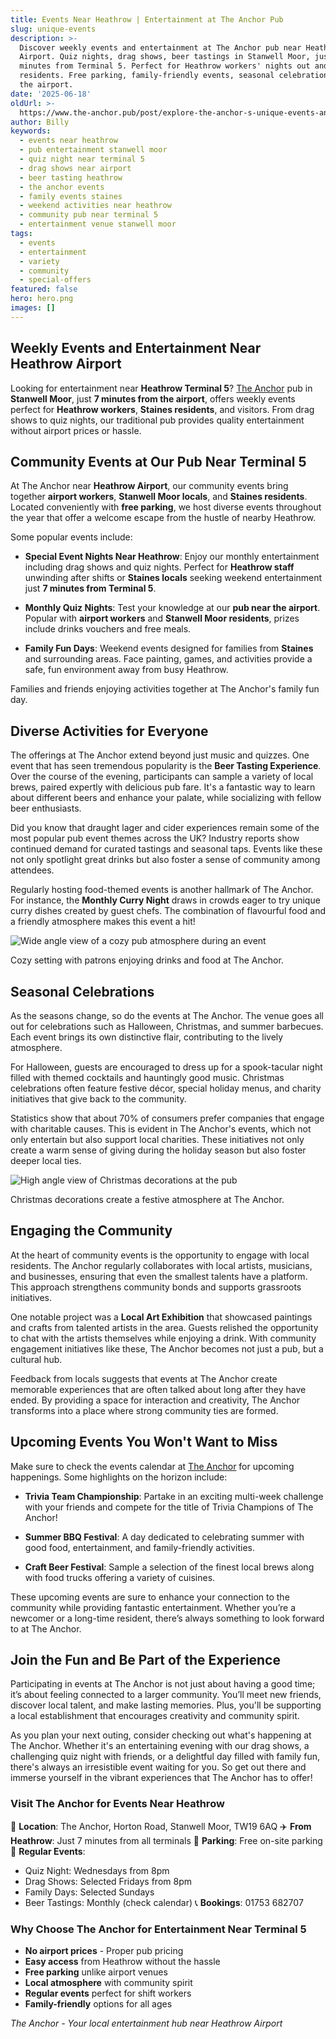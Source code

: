 ```yaml
---
title: Events Near Heathrow | Entertainment at The Anchor Pub
slug: unique-events
description: >-
  Discover weekly events and entertainment at The Anchor pub near Heathrow
  Airport. Quiz nights, drag shows, beer tastings in Stanwell Moor, just 7
  minutes from Terminal 5. Perfect for Heathrow workers' nights out and Staines
  residents. Free parking, family-friendly events, seasonal celebrations near
  the airport.
date: '2025-06-18'
oldUrl: >-
  https://www.the-anchor.pub/post/explore-the-anchor-s-unique-events-and-gatherings
author: Billy
keywords:
  - events near heathrow
  - pub entertainment stanwell moor
  - quiz night near terminal 5
  - drag shows near airport
  - beer tasting heathrow
  - the anchor events
  - family events staines
  - weekend activities near heathrow
  - community pub near terminal 5
  - entertainment venue stanwell moor
tags:
  - events
  - entertainment
  - variety
  - community
  - special-offers
featured: false
hero: hero.png
images: []
---
```


## Weekly Events and Entertainment Near Heathrow Airport

Looking for entertainment near **Heathrow Terminal 5**? [The Anchor](https://www.the-anchor.pub/our-events) pub in **Stanwell Moor**, just **7 minutes from the airport**, offers weekly events perfect for **Heathrow workers**, **Staines residents**, and visitors. From drag shows to quiz nights, our traditional pub provides quality entertainment without airport prices or hassle.

  

## Community Events at Our Pub Near Terminal 5

At The Anchor near **Heathrow Airport**, our community events bring together **airport workers**, **Stanwell Moor locals**, and **Staines residents**. Located conveniently with **free parking**, we host diverse events throughout the year that offer a welcome escape from the hustle of nearby Heathrow.

  

Some popular events include:

  

*   **Special Event Nights Near Heathrow**: Enjoy our monthly entertainment including drag shows and quiz nights. Perfect for **Heathrow staff** unwinding after shifts or **Staines locals** seeking weekend entertainment just **7 minutes from Terminal 5**.
    
*   **Monthly Quiz Nights**: Test your knowledge at our **pub near the airport**. Popular with **airport workers** and **Stanwell Moor residents**, prizes include drinks vouchers and free meals.
    
*   **Family Fun Days**: Weekend events designed for families from **Staines** and surrounding areas. Face painting, games, and activities provide a safe, fun environment away from busy Heathrow.
    
      
    

Families and friends enjoying activities together at The Anchor's family fun day.

  

## Diverse Activities for Everyone

  

The offerings at The Anchor extend beyond just music and quizzes. One event that has seen tremendous popularity is the **Beer Tasting Experience**. Over the course of the evening, participants can sample a variety of local brews, paired expertly with delicious pub fare. It's a fantastic way to learn about different beers and enhance your palate, while socializing with fellow beer enthusiasts.

  

Did you know that draught lager and cider experiences remain some of the most popular pub event themes across the UK? Industry reports show continued demand for curated tastings and seasonal taps. Events like these not only spotlight great drinks but also foster a sense of community among attendees.

  

Regularly hosting food-themed events is another hallmark of The Anchor. For instance, the **Monthly Curry Night** draws in crowds eager to try unique curry dishes created by guest chefs. The combination of flavourful food and a friendly atmosphere makes this event a hit!

  

![Wide angle view of a cozy pub atmosphere during an event](/content/blog/unique-events/image-1.png)

Cozy setting with patrons enjoying drinks and food at The Anchor.

  

## Seasonal Celebrations

  

As the seasons change, so do the events at The Anchor. The venue goes all out for celebrations such as Halloween, Christmas, and summer barbecues. Each event brings its own distinctive flair, contributing to the lively atmosphere.

  

For Halloween, guests are encouraged to dress up for a spook-tacular night filled with themed cocktails and hauntingly good music. Christmas celebrations often feature festive décor, special holiday menus, and charity initiatives that give back to the community.

  

Statistics show that about 70% of consumers prefer companies that engage with charitable causes. This is evident in The Anchor's events, which not only entertain but also support local charities. These initiatives not only create a warm sense of giving during the holiday season but also foster deeper local ties.

  

![High angle view of Christmas decorations at the pub](/content/blog/unique-events/image-2.png)

Christmas decorations create a festive atmosphere at The Anchor.

  

## Engaging the Community

  

At the heart of community events is the opportunity to engage with local residents. The Anchor regularly collaborates with local artists, musicians, and businesses, ensuring that even the smallest talents have a platform. This approach strengthens community bonds and supports grassroots initiatives.

  

One notable project was a **Local Art Exhibition** that showcased paintings and crafts from talented artists in the area. Guests relished the opportunity to chat with the artists themselves while enjoying a drink. With community engagement initiatives like these, The Anchor becomes not just a pub, but a cultural hub.

  

Feedback from locals suggests that events at The Anchor create memorable experiences that are often talked about long after they have ended. By providing a space for interaction and creativity, The Anchor transforms into a place where strong community ties are formed.

  

## Upcoming Events You Won't Want to Miss

  

Make sure to check the events calendar at [The Anchor](https://www.the-anchor.pub/our-events) for upcoming happenings. Some highlights on the horizon include:

  

*   **Trivia Team Championship**: Partake in an exciting multi-week challenge with your friends and compete for the title of Trivia Champions of The Anchor!
    
      
    
*   **Summer BBQ Festival**: A day dedicated to celebrating summer with good food, entertainment, and family-friendly activities.
    
      
    
*   **Craft Beer Festival**: Sample a selection of the finest local brews along with food trucks offering a variety of cuisines.
    
      
    

These upcoming events are sure to enhance your connection to the community while providing fantastic entertainment. Whether you’re a newcomer or a long-time resident, there’s always something to look forward to at The Anchor.

  

## Join the Fun and Be Part of the Experience

  

Participating in events at The Anchor is not just about having a good time; it’s about feeling connected to a larger community. You’ll meet new friends, discover local talent, and make lasting memories. Plus, you'll be supporting a local establishment that encourages creativity and community spirit.

  

As you plan your next outing, consider checking out what's happening at The Anchor. Whether it's an entertaining evening with our drag shows, a challenging quiz night with friends, or a delightful day filled with family fun, there's always an irresistible event waiting for you. So get out there and immerse yourself in the vibrant experiences that The Anchor has to offer!

### Visit The Anchor for Events Near Heathrow

📍 **Location**: The Anchor, Horton Road, Stanwell Moor, TW19 6AQ
✈️ **From Heathrow**: Just 7 minutes from all terminals
🚗 **Parking**: Free on-site parking
📅 **Regular Events**: 
- Quiz Night: Wednesdays from 8pm
- Drag Shows: Selected Fridays from 8pm
- Family Days: Selected Sundays
- Beer Tastings: Monthly (check calendar)
📞 **Bookings**: 01753 682707

### Why Choose The Anchor for Entertainment Near Terminal 5

- **No airport prices** - Proper pub pricing
- **Easy access** from Heathrow without the hassle
- **Free parking** unlike airport venues
- **Local atmosphere** with community spirit
- **Regular events** perfect for shift workers
- **Family-friendly** options for all ages

*The Anchor - Your local entertainment hub near Heathrow Airport*
